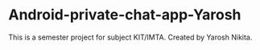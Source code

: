 # Android-private-chat-app-Yarosh
This is a semester project for subject KIT/IMTA. Created by Yarosh Nikita.
